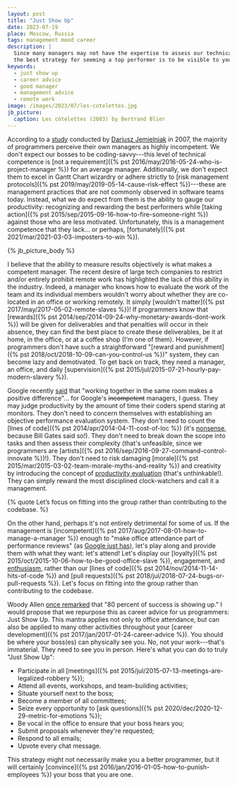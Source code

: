 ```yaml
---
layout: post
title: "Just Show Up"
date: 2023-07-19
place: Moscow, Russia
tags: management mood career
description: |
  Since many managers may not have the expertise to assess our technical work,
  the best strategy for seeming a top performer is to be visible to your manager often.
keywords:
  - just show up
  - career advice
  - good manager
  - management advice
  - remote work
image: /images/2023/07/les-cotelettes.jpg
jb_picture:
  caption: Les côtelettes (2003) by Bertrand Blier
---
```


According to a [study](https://www.emerald.com/insight/content/doi/10.1108/09534810710760045/full/html)
conducted by [Dariusz Jemielniak](https://www.jemielniak.org/) in 2007, the majority of programmers perceive
their own managers as highly incompetent. We don't expect our bosses to be
coding-savvy---this level of technical competence is [not a requirement]({% pst 2016/may/2016-05-24-who-is-project-manager %})
for an average manager. Additionally, we don't expect them to excel in
Gantt Chart wizardry or adhere strictly to
[risk management protocols]({% pst 2019/may/2019-05-14-cause-risk-effect %})---these
are management practices that are not commonly observed in software teams today.
Instead, what we do expect from them is the ability to gauge our productivity:
recognizing and rewarding the best performers while
[taking action]({% pst 2015/sep/2015-09-16-how-to-fire-someone-right %}) against those who are less motivated.
Unfortunately, this is a management competence that they lack... or perhaps,
[fortunately]({% pst 2021/mar/2021-03-03-imposters-to-win %}).

<!--more-->

{% jb_picture_body %}

I believe that the ability to measure results objectively is what makes a competent manager. The
recent desire of large tech companies to restrict and/or entirely prohibit remote work has
highlighted the lack of this ability in the industry. Indeed, a manager who knows how to evaluate
the work of the team and its individual members wouldn't worry about whether they are co-located in
an office or working remotely. It simply [wouldn't matter]({% pst 2017/may/2017-05-02-remote-slaves %})!
If programmers know that [rewards]({% pst 2014/sep/2014-09-24-why-monetary-awards-dont-work %}) will be
given for deliverables and that penalties will occur in their absence, they can find the best place
to create these deliverables, be it at home, in the office, or at a coffee shop (I'm one of them).
However, if programmers don't have such a straightforward
"[reward and punishment]({% pst 2018/oct/2018-10-09-can-you-control-us %})" system, they can
become lazy and demotivated. To get back on track, they need a manager, an office, and daily
[supervision]({% pst 2015/jul/2015-07-21-hourly-pay-modern-slavery %}).

Google recently [said](https://www.cnbc.com/2023/06/08/google-to-crack-down-on-hybrid-work-asks-remote-workers-to-reconsider.html)
that "working together in the same room makes a positive difference"...
for Google's ~~incompetent~~ managers, I guess.
They may judge productivity by the amount of time their coders spend staring at monitors.
They don't need to concern themselves with establishing an objective performance evaluation system.
They don't need to count the [lines of code]({% pst 2014/apr/2014-04-11-cost-of-loc %})
(it's [nonsense](https://www.youtube.com/watch?v=9Zen0B0SNwI), because Bill Gates said so!).
They don't need to break down the scope into tasks and then assess their complexity
(that's unfeasible, since we programmers are [artists]({% pst 2016/sep/2016-09-27-command-control-innovate %})!).
They don't need to risk damaging
[morale]({% pst 2015/mar/2015-03-02-team-morale-myths-and-reality %})
and creativity by introducing the concept of [productivity evaluation](https://www.youtube.com/watch?v=yZcNHZ_FJco)
(that's unthinkable!).
They can simply reward the most disciplined clock-watchers and call it a management.

{% quote Let’s focus on fitting into the group rather than contributing to the codebase. %}

On the other hand, perhaps it's not entirely detrimental for some of us. If the management
is [incompetent]({% pst 2017/aug/2017-08-01-how-to-manage-a-manager %})
enough to "make office attendance part of performance reviews"
(as [Google just has](https://arstechnica.com/google/2023/06/google-makes-office-attendance-part-of-performance-reviews/)),
let's play along and provide them with what they want: let's attend!
Let's display our [loyalty]({% pst 2015/oct/2015-10-06-how-to-be-good-office-slave %}),
engagement, and [enthusiasm](https://www.yegor256.com/pdf/2019/enthusiasm.pdf),
rather than our [lines of code]({% pst 2014/nov/2014-11-14-hits-of-code %})
and [pull requests]({% pst 2018/jul/2018-07-24-bugs-or-pull-requests %}).
Let's focus on fitting into the group rather than contributing to the codebase.

Woody Allen [once remarked](https://www.creativelive.com/blog/the-importance-of-showing-up/) that "80 percent of success
is showing up." I would propose that we repurpose this as career advice for us programmers: Just Show Up. This mantra
applies not only to office attendance, but can also be applied to many other activities throughout your
[career development]({% pst 2017/jan/2017-01-24-career-advice %}).
You should be where your boss(es) can physically see you. No, not your work---that's immaterial. They need
to see you in person. Here's what you can do to truly "Just Show Up":

  - Participate in all [meetings]({% pst 2015/jul/2015-07-13-meetings-are-legalized-robbery %});
  - Attend all events, workshops, and team-building activities;
  - Situate yourself next to the boss;
  - Become a member of all committees;
  - Seize every opportunity to [ask questions]({% pst 2020/dec/2020-12-29-metric-for-emotions %});
  - Be vocal in the office to ensure that your boss hears you;
  - Submit proposals whenever they're requested;
  - Respond to all emails;
  - Upvote every chat message.

This strategy might not necessarily make you a better programmer,
but it will certainly [convince]({% pst 2016/jan/2016-01-05-how-to-punish-employees %})
your boss that you are one.
